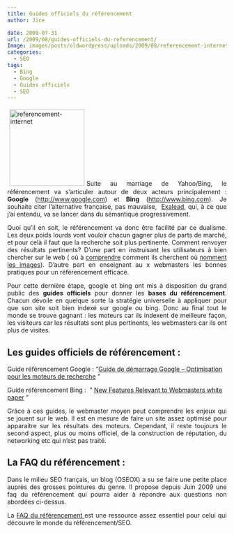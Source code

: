 ```yaml
---
title: Guides officiels du référencement
author: Jice

date: 2009-07-31
url: /2009/08/guides-officiels-du-referencement/
Image: images/posts/oldwordpress/uploads/2009/08/referencement-internet.jpg
categories:
  - SEO
tags:
  - Bing
  - Google
  - Guides officiels
  - SEO
---
```

<p style="text-align: justify;">
  <a href="images/posts/oldwordpress/uploads/2009/08/referencement-internet.jpg"><img class="alignleft size-full wp-image-740" style="margin: 5px;" title="referencement-internet" src="/images/posts/oldwordpress/uploads/2009/08/referencement-internet.jpg" alt="referencement-internet" width="172" height="175" ></a>Suite au marriage de Yahoo/Bing, le référencement va s&#8217;articuler autour de deux acteurs principalement : <strong>Google </strong>(<a title="Google" href="http://www.exalead.fr/search/" target="_blank">http://www.google.com</a>)<strong> </strong>et <strong>Bing</strong> (<a title="Bing" href="http://www.bing.com" target="_blank">http://www.bing.com</a>). Je souhaite citer l&#8217;alternative française, pas mauvaise,  <a title="Exalead" href="http://www.exalead.fr" target="_blank">Exalead</a>, qui, à ce que j&#8217;ai entendu, va se lancer dans du sémantique progressivement.<!--more-->
</p>

<p style="text-align: justify;">
  Quoi qu&#8217;il en soit, le référencement va donc être facilité par ce dualisme. Les deux poids lourds vont vouloir chacun gagner plus de parts de marché, et pour celà il faut que la recherche soit plus pertinente. Comment renvoyer des résultats pertinents? D&#8217;une part en instruisant les utilisateurs à bien chercher sur le web ( où à <a title="Comment cherchent les utilisateurs Bing" href="http://www.dievochka.com/seo/page-hunt-le-petit-jeu-de-bing/" target="_blank">comprendre</a> comment ils cherchent où <a title="Google utilise les utilisateurs pour décrire les images" href="http://images.google.com/imagelabeler/">nomment les images</a>). D&#8217;autre part en enseignant au x webmasters les bonnes pratiques pour un référencement efficace.
</p>

<p style="text-align: justify;">
  Pour cette dernière étape, google et bing ont mis à disposition du grand public des <strong>guides officiels</strong> pour donner les <strong>bases du référencement</strong>. Chacun dévoile en quelque sorte la stratégie universelle à appliquer pour que son site soit bien indexé sur google ou bing. Donc au final tout le monde se trouve gagnant : les moteurs car ils indexent de meilleure façon, les visiteurs car les résultats sont plus pertinents, les webmasters car ils ont plus de visites.
</p>

<h2 style="text-align: justify;">
  Les guides officiels de référencement :
</h2>

Guide référencement Google : &#8220;<a onmousedown="return rwt(this,'','','res','1','AFQjCNElrU9enh9OlyN4wak-amFSirR01g','&sig2=kCVDgG90Qb7XpABZEWiWXA')" href="http://www.google.fr/intl/fr/webmasters/docs/search-engine-optimization-starter-guide-fr.pdf">Guide de démarrage Google &#8211; Optimisation pour les moteurs de recherche</a> &#8221;

Guide référencement Bing :  &#8221; <a title="Guide référencement Bing" href="http://www.microsoft.com/downloads/details.aspx?FamilyID=b93cfee4-7dfb-40ae-a405-dfa269a33a18&displayLang=en" target="_blank">New Features Relevant to Webmasters white paper</a> &#8221;

<p style="text-align: justify;">
  Grâce à ces guides, le webmaster moyen peut comprendre les enjeux qui se jouent sur le web. Il est en mesure de faire un site assez optimisé pour apparaitre sur les résultats des moteurs. Cependant, il reste toujours le second aspect, plus ou moins officiel, de la construction de réputation, du networking etc qui n&#8217;est pas traité.
</p>

<h2 style="text-align: justify;">
  La FAQ du référencement :
</h2>

<p style="text-align: justify;">
  Dans le milieu SEO français, un blog (OSEOX) a su se faire une petite place auprès des grosses pointures du genre. Il propose depuis Juin 2009 une faq du référencement qui pourra aider à répondre aux questions non abordées ci-dessus.
</p>

<p style="text-align: justify;">
  La <a href="http://www.faq-referencement.fr"> FAQ du référencement </a>est une ressource assez essentiel pour celui qui découvre le monde du référencement/SEO.
</p>
